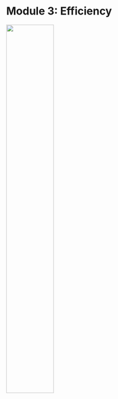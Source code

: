 # Module 3: Efficiency

<img src="https://minitorch.github.io/minitorch.svg" width="50%">

<!-- ## Assignment Answers

Find my answers to the assignment [here](./Assignment.md). -->
